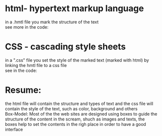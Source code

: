 # html- hypertext markup language <br>
in a .hmtl file you mark the structure of the text <br>
see more in the code: <br>

<!--
<h1>text here</h1> - mark the text as level 1 title

<p> text </p> - mark the text inside as a paragraph

<a> google</a> - link to another page/diretoy/file, and you can add a reference
to the link href="google.com" and it could send the user to the adress
One of the most important thing in the structure of the site are the boxes
<div> </div>

to set some specifc elements of the text to an especifc style (color/background/
size) in CSS you shoudl mark before in html, in order to do that we have the "id"
and "class"
with id you set for one element(text or image) a specific reference, that in the CSS
 file linked you refeer that one, with the class you mark a group of elements
<p id="paragrafo1"> texto aqui </p>
<h1 class="Titulo1> Texto aqui </h1>

to set a generict inline mark, we have the tag "span"
<span> any text </span>
-->

# CSS - cascading style sheets

in a ".css" file you set the style of the marked text (marked with html)
by linking the hmtl file to a css file <br>
see in the code:<br>

<!--
in the css file linked with the html, you can set the sytle specificaly to an text mark<br>
 or part of the text:
p{
  color: red;
}
set all the paragraphs text color to red.

To modify an specific id or class marked with html:
id:
#paragrafo1 {
  color: black;
}
class:
.Titulo1{
background-color: red;
}


-->
# Resume:
the html file will contain the structure and types of text and 
the css file will contain the style of the text, such as color, background and others<br>
Box-Model: Most of the the web sites are designed using boxes to guide the structure of the content
in the scream, shuch as images and texts, the boxes help to set the contents in the righ place
in order to have a good interface
